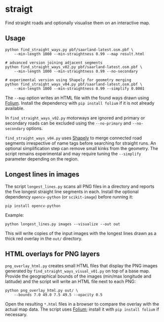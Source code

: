 # straigt

Find straight roads and optionally visualise them on an interactive map.

## Usage

```
python find_straight_ways.py pbf/saarland-latest.osm.pbf \
    --min-length 1000 --min-straightness 0.99 --map result.html

# advanced version joining adjacent segments
python find_straight_ways_v02.py pbf/saarland-latest.osm.pbf \
    --min-length 1000 --min-straightness 0.99 --no-secondary

# experimental version using Shapely for geometry merging
python find_straight_ways_v04.py pbf/saarland-latest.osm.pbf \
    --min-length 1000 --min-straightness 0.99 --simplify 0.0001
```

The `--map` option writes an HTML file with the found ways drawn using
[Folium](https://python-visualization.github.io/folium/). Install the
dependency with `pip install folium` if it is not already available.

In `find_straight_ways_v02.py` motorways are ignored and primary or secondary
roads can be excluded using the `--no-primary` and `--no-secondary` options.

`find_straight_ways_v04.py` uses [Shapely](https://shapely.readthedocs.io/) to
merge connected road segments irrespective of name tags before searching for
straight runs. An optional simplification step can remove small kinks from the
geometry. The script remains experimental and may require tuning the
`--simplify` parameter depending on the region.

## Longest lines in images

The script `longest_lines.py` scans all PNG files in a directory and reports the
five longest straight line segments in each. Install the optional dependency
`opencv-python` (or `scikit-image`) before running it:

```
pip install opencv-python
```

Example:

```
python longest_lines.py images --visualize --out out
```

This will write copies of the input images with the longest lines drawn as a
thick red overlay in the `out/` directory.

## HTML overlays for PNG layers

`png_overlay_html.py` creates small HTML files that display the PNG images
generated by `find_straight_ways_visual_v01.py` on top of a base map. Provide
the geographical bounds of the images (min/max longitude and latitude) and the
script will write an HTML file next to each PNG:

```
python png_overlay_html.py out/ \
    --bounds 7.0 49.0 7.5 49.5 --opacity 0.5
```

Open the resulting `*.html` files in a browser to compare the overlay with the
actual map data. The script uses [Folium](https://python-visualization.github.io/folium/);
install it with `pip install folium` if necessary.
